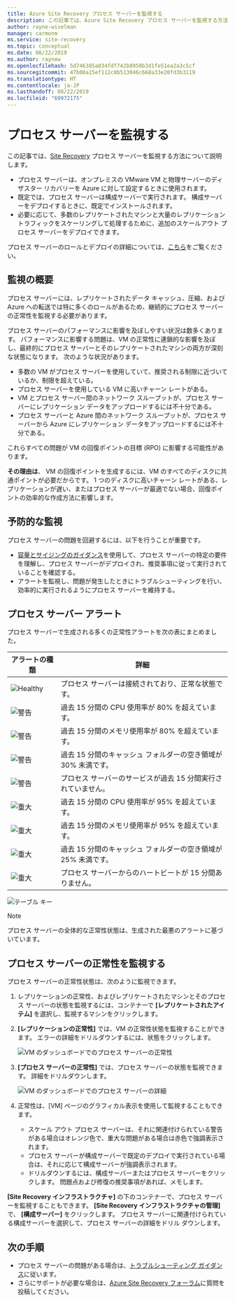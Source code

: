 ```yaml
---
title: Azure Site Recovery プロセス サーバーを監視する
description: この記事では、Azure Site Recovery プロセス サーバーを監視する方法について説明します。
author: rayne-wiselman
manager: carmonm
ms.service: site-recovery
ms.topic: conceptual
ms.date: 08/22/2019
ms.author: raynew
ms.openlocfilehash: 5d746385a034fdf742b8958b3d1fe51ea2a3c5cf
ms.sourcegitcommit: 47b00a15ef112c8b513046c668a33e20fd3b3119
ms.translationtype: HT
ms.contentlocale: ja-JP
ms.lasthandoff: 08/22/2019
ms.locfileid: "69972175"
---
```

# <a name="monitor-the-process-server"></a>プロセス サーバーを監視する

この記事では、[Site Recovery](site-recovery-overview.md) プロセス サーバーを監視する方法について説明します。

- プロセス サーバーは、オンプレミスの VMware VM と物理サーバーのディザスター リカバリーを Azure に対して設定するときに使用されます。
- 既定では、プロセス サーバーは構成サーバーで実行されます。 構成サーバーをデプロイするときに、既定でインストールされます。
- 必要に応じて、多数のレプリケートされたマシンと大量のレプリケーション トラフィックをスケーリングして処理するために、追加のスケールアウト プロセス サーバーをデプロイできます。

プロセス サーバーのロールとデプロイの詳細については、[こちら](vmware-physical-azure-config-process-server-overview.md)をご覧ください。

## <a name="monitoring-overview"></a>監視の概要

プロセス サーバーには、レプリケートされたデータ キャッシュ、圧縮、および Azure への転送では特に多くのロールがあるため、継続的にプロセス サーバーの正常性を監視する必要があります。

プロセス サーバーのパフォーマンスに影響を及ぼしやすい状況は数多くあります。 パフォーマンスに影響する問題は、VM の正常性に連鎖的な影響を及ぼし、最終的にプロセス サーバーとそのレプリケートされたマシンの両方が深刻な状態になります。 次のような状況があります。

- 多数の VM がプロセス サーバーを使用していて、推奨される制限に近づいているか、制限を超えている。
- プロセス サーバーを使用している VM に高いチャーン レートがある。
- VM とプロセス サーバー間のネットワーク スループットが、プロセス サーバーにレプリケーション データをアップロードするには不十分である。
- プロセス サーバーと Azure 間のネットワーク スループットが、プロセス サーバーから Azure にレプリケーション データをアップロードするには不十分である。

これらすべての問題が VM の回復ポイントの目標 (RPO) に影響する可能性があります。 

**その理由は**、 VM の回復ポイントを生成するには、VM のすべてのディスクに共通ポイントが必要だからです。 1 つのディスクに高いチャーン レートがある、レプリケーションが遅い、またはプロセス サーバーが最適でない場合、回復ポイントの効率的な作成方法に影響します。

## <a name="monitor-proactively"></a>予防的な監視

プロセス サーバーの問題を回避するには、以下を行うことが重要です。

- [容量とサイジングのガイダンス](site-recovery-plan-capacity-vmware.md#capacity-considerations)を使用して、プロセス サーバーの特定の要件を理解し、プロセス サーバーがデプロイされ、推奨事項に従って実行されていることを確認する。
- アラートを監視し、問題が発生したときにトラブルシューティングを行い、効率的に実行されるようにプロセス サーバーを維持する。


## <a name="process-server-alerts"></a>プロセス サーバー アラート

プロセス サーバーで生成される多くの正常性アラートを次の表にまとめました。

**アラートの種類** | **詳細**
--- | ---
![Healthy][green] | プロセス サーバーは接続されており、正常な状態です。
![警告][yellow] | 過去 15 分間の CPU 使用率が 80% を超えています。
![警告][yellow] | 過去 15 分間のメモリ使用率が 80% を超えています。
![警告][yellow] | 過去 15 分間のキャッシュ フォルダーの空き領域が 30% 未満です。
![警告][yellow] | プロセス サーバーのサービスが過去 15 分間実行されていません。
![重大][red] | 過去 15 分間の CPU 使用率が 95% を超えています。
![重大][red] | 過去 15 分間のメモリ使用率が 95% を超えています。
![重大][red] | 過去 15 分間のキャッシュ フォルダーの空き領域が 25% 未満です。
![重大][red] | プロセス サーバーからのハートビートが 15 分間ありません。

![テーブル キー](./media/vmware-physical-azure-monitor-process-server/table-key.png)

> [!NOTE]
> プロセス サーバーの全体的な正常性状態は、生成された最悪のアラートに基づいています。



## <a name="monitor-process-server-health"></a>プロセス サーバーの正常性を監視する

プロセス サーバーの正常性状態は、次のように監視できます。 

1. レプリケーションの正常性、およびレプリケートされたマシンとそのプロセス サーバーの状態を監視するには、コンテナーで **[レプリケートされたアイテム]** を選択し、監視するマシンをクリックします。
2. **[レプリケーションの正常性]** では、VM の正常性状態を監視することができます。 エラーの詳細をドリルダウンするには、状態をクリックします。

    ![VM のダッシュボードでのプロセス サーバーの正常性](./media/vmware-physical-azure-monitor-process-server/vm-ps-health.png)

4. **[プロセス サーバーの正常性]** では、プロセス サーバーの状態を監視できます。 詳細をドリルダウンします。

    ![VM のダッシュボードでのプロセス サーバーの詳細](./media/vmware-physical-azure-monitor-process-server/ps-summary.png)

5. 正常性は、[VM] ページのグラフィカル表示を使用して監視することもできます。
    - スケール アウト プロセス サーバーは、それに関連付けられている警告がある場合はオレンジ色で、重大な問題がある場合は赤色で強調表示されます。 
    - プロセス サーバーが構成サーバーで既定のデプロイで実行されている場合は、それに応じて構成サーバーが強調表示されます。
    - ドリルダウンするには、構成サーバーまたはプロセス サーバーをクリックします。 問題点および修復の推奨事項があれば、メモします。

**[Site Recovery インフラストラクチャ]** の下のコンテナーで、プロセス サーバーを監視することもできます。 **[Site Recovery インフラストラクチャの管理]** で、 **[構成サーバー]** をクリックします。 プロセス サーバーに関連付けられている構成サーバーを選択して、プロセス サーバーの詳細をドリル ダウンします。


## <a name="next-steps"></a>次の手順

- プロセス サーバーの問題がある場合は、[トラブルシューティング ガイダンス](vmware-physical-azure-troubleshoot-process-server.md)に従います。
- さらにサポートが必要な場合は、[Azure Site Recovery フォーラム](https://social.msdn.microsoft.com/Forums/azure/home?forum=hypervrecovmgr)に質問を投稿してください。 

[green]: ./media/vmware-physical-azure-monitor-process-server/green.png
[yellow]: ./media/vmware-physical-azure-monitor-process-server/yellow.png
[red]: ./media/vmware-physical-azure-monitor-process-server/red.png
